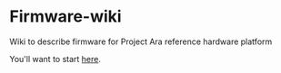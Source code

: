 # Firmware-wiki
Wiki to describe firmware for Project Ara reference hardware platform

You'll want to start [here](https://github.com/TJ-Hidetaka-Takano/Firmware-wiki/wiki).

